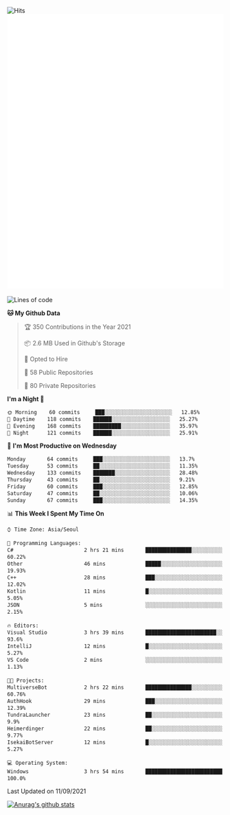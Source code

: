 ![Hits](https://hits.seeyoufarm.com/api/count/incr/badge.svg?url=https%3A%2F%2Fgithub.com%2Fkokose1234&count_bg=%2379C83D&title_bg=%23555555&icon=apple.svg&icon_color=%23E7E7E7&title=hits&edge_flat=false)
<br/>
![Metrics](https://github.com/kokose1234/kokose1234/blob/main/github-metrics.svg)

<!--START_SECTION:waka-->
![Lines of code](https://img.shields.io/badge/From%20Hello%20World%20I%27ve%20Written-12.4%20million%20lines%20of%20code-blue)

**🐱 My Github Data** 

> 🏆 350 Contributions in the Year 2021
 > 
> 📦 2.6 MB Used in Github's Storage 
 > 
> 💼 Opted to Hire
 > 
> 📜 58 Public Repositories 
 > 
> 🔑 80 Private Repositories  
 > 
**I'm a Night 🦉** 

```text
🌞 Morning    60 commits     ███░░░░░░░░░░░░░░░░░░░░░░   12.85% 
🌆 Daytime    118 commits    ██████░░░░░░░░░░░░░░░░░░░   25.27% 
🌃 Evening    168 commits    █████████░░░░░░░░░░░░░░░░   35.97% 
🌙 Night      121 commits    ██████░░░░░░░░░░░░░░░░░░░   25.91%

```
📅 **I'm Most Productive on Wednesday** 

```text
Monday       64 commits     ███░░░░░░░░░░░░░░░░░░░░░░   13.7% 
Tuesday      53 commits     ██░░░░░░░░░░░░░░░░░░░░░░░   11.35% 
Wednesday    133 commits    ███████░░░░░░░░░░░░░░░░░░   28.48% 
Thursday     43 commits     ██░░░░░░░░░░░░░░░░░░░░░░░   9.21% 
Friday       60 commits     ███░░░░░░░░░░░░░░░░░░░░░░   12.85% 
Saturday     47 commits     ██░░░░░░░░░░░░░░░░░░░░░░░   10.06% 
Sunday       67 commits     ███░░░░░░░░░░░░░░░░░░░░░░   14.35%

```


📊 **This Week I Spent My Time On** 

```text
⌚︎ Time Zone: Asia/Seoul

💬 Programming Languages: 
C#                       2 hrs 21 mins       ███████████████░░░░░░░░░░   60.22% 
Other                    46 mins             █████░░░░░░░░░░░░░░░░░░░░   19.93% 
C++                      28 mins             ███░░░░░░░░░░░░░░░░░░░░░░   12.02% 
Kotlin                   11 mins             █░░░░░░░░░░░░░░░░░░░░░░░░   5.05% 
JSON                     5 mins              ░░░░░░░░░░░░░░░░░░░░░░░░░   2.15%

🔥 Editors: 
Visual Studio            3 hrs 39 mins       ███████████████████████░░   93.6% 
IntelliJ                 12 mins             █░░░░░░░░░░░░░░░░░░░░░░░░   5.27% 
VS Code                  2 mins              ░░░░░░░░░░░░░░░░░░░░░░░░░   1.13%

🐱‍💻 Projects: 
MultiverseBot            2 hrs 22 mins       ███████████████░░░░░░░░░░   60.76% 
AuthHook                 29 mins             ███░░░░░░░░░░░░░░░░░░░░░░   12.39% 
TundraLauncher           23 mins             ██░░░░░░░░░░░░░░░░░░░░░░░   9.9% 
Heimerdinger             22 mins             ██░░░░░░░░░░░░░░░░░░░░░░░   9.77% 
IsekaiBotServer          12 mins             █░░░░░░░░░░░░░░░░░░░░░░░░   5.27%

💻 Operating System: 
Windows                  3 hrs 54 mins       █████████████████████████   100.0%

```


 Last Updated on 11/09/2021
<!--END_SECTION:waka-->

[![Anurag's github stats](https://github-readme-stats.vercel.app/api?username=kokose1234&theme=dracula)](https://github.com/anuraghazra/github-readme-stats)



	
